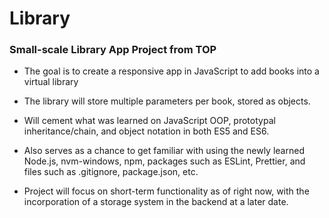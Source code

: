 # Library
### Small-scale Library App Project from TOP

- The goal is to create a responsive app in JavaScript to add books into a virtual library
- The library will store multiple parameters per book, stored as objects.
- Will cement what was learned on JavaScript OOP, prototypal inheritance/chain, and object notation in both ES5 and ES6. 
- Also serves as a chance to get familiar with using the newly learned Node.js, nvm-windows, npm, packages such as ESLint, Prettier, and files such as .gitignore, package.json, etc.

- Project will focus on short-term functionality as of right now, with the incorporation of a storage system in the backend at a later date. 